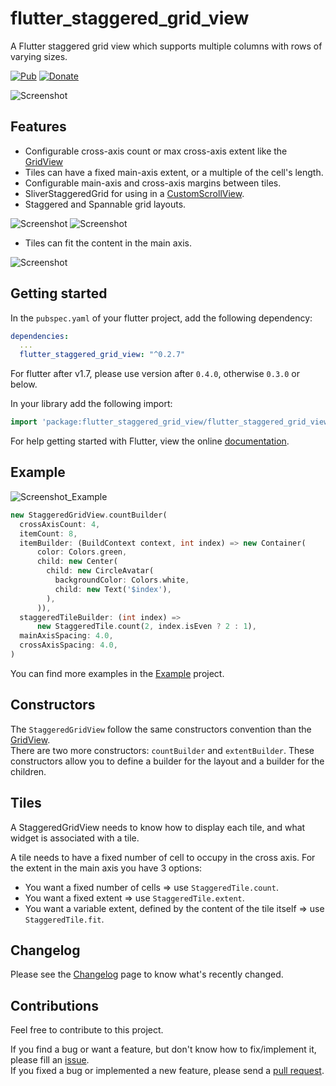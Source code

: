 # flutter_staggered_grid_view

A Flutter staggered grid view which supports multiple columns with rows of varying sizes.

[![Pub](https://img.shields.io/pub/v/flutter_staggered_grid_view.svg)](https://pub.dartlang.org/packages/flutter_staggered_grid_view)
[![Donate](https://img.shields.io/badge/Donate-PayPal-green.svg)](https://www.paypal.com/cgi-bin/webscr?cmd=_s-xclick&hosted_button_id=QTT34M25RDNL6)

![Screenshot](https://raw.githubusercontent.com/letsar/flutter_staggered_grid_view/master/doc/images/example_01.PNG)

## Features

* Configurable cross-axis count or max cross-axis extent like the [GridView](https://docs.flutter.io/flutter/widgets/GridView-class.html)
* Tiles can have a fixed main-axis extent, or a multiple of the cell's length.
* Configurable main-axis and cross-axis margins between tiles.
* SliverStaggeredGrid for using in a [CustomScrollView](https://docs.flutter.io/flutter/widgets/CustomScrollView-class.html).
* Staggered and Spannable grid layouts.

![Screenshot](https://raw.githubusercontent.com/letsar/flutter_staggered_grid_view/master/doc/images/staggered_1.gif)
![Screenshot](https://raw.githubusercontent.com/letsar/flutter_staggered_grid_view/master/doc/images/spannable_1.gif)
* Tiles can fit the content in the main axis.

![Screenshot](https://raw.githubusercontent.com/letsar/flutter_staggered_grid_view/master/doc/images/dynamic_tile_sizes.gif)

## Getting started

In the `pubspec.yaml` of your flutter project, add the following dependency:

```yaml
dependencies:
  ...
  flutter_staggered_grid_view: "^0.2.7"
```

For flutter after v1.7, please use version after `0.4.0`, otherwise `0.3.0` or below.

In your library add the following import:

```dart
import 'package:flutter_staggered_grid_view/flutter_staggered_grid_view.dart';
```

For help getting started with Flutter, view the online [documentation](https://flutter.io/).

## Example

![Screenshot_Example](https://raw.githubusercontent.com/letsar/flutter_staggered_grid_view/master/doc/images/example_02.PNG)

```dart
new StaggeredGridView.countBuilder(
  crossAxisCount: 4,
  itemCount: 8,
  itemBuilder: (BuildContext context, int index) => new Container(
      color: Colors.green,
      child: new Center(
        child: new CircleAvatar(
          backgroundColor: Colors.white,
          child: new Text('$index'),
        ),
      )),
  staggeredTileBuilder: (int index) =>
      new StaggeredTile.count(2, index.isEven ? 2 : 1),
  mainAxisSpacing: 4.0,
  crossAxisSpacing: 4.0,
)
```

You can find more examples in the [Example](https://github.com/letsar/flutter_staggered_grid_view/tree/master/example) project.

## Constructors

The `StaggeredGridView` follow the same constructors convention than the [GridView](https://docs.flutter.io/flutter/widgets/GridView-class.html).  
There are two more constructors: `countBuilder` and `extentBuilder`. These constructors allow you to define a builder for the layout and a builder for the children.

## Tiles
A StaggeredGridView needs to know how to display each tile, and what widget is associated with a tile. 

A tile needs to have a fixed number of cell to occupy in the cross axis.
For the extent in the main axis you have 3 options:
* You want a fixed number of cells => use `StaggeredTile.count`.
* You want a fixed extent => use `StaggeredTile.extent`.
* You want a variable extent, defined by the content of the tile itself => use `StaggeredTile.fit`.

## Changelog

Please see the [Changelog](https://github.com/letsar/flutter_staggered_grid_view/blob/master/CHANGELOG.md) page to know what's recently changed.

## Contributions

Feel free to contribute to this project.

If you find a bug or want a feature, but don't know how to fix/implement it, please fill an [issue](https://github.com/letsar/flutter_staggered_grid_view/issues).  
If you fixed a bug or implemented a new feature, please send a [pull request](https://github.com/letsar/flutter_staggered_grid_view/pulls).